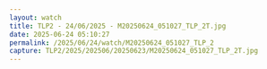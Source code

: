 ```yaml
---
layout: watch
title: TLP2 - 24/06/2025 - M20250624_051027_TLP_2T.jpg
date: 2025-06-24 05:10:27
permalink: /2025/06/24/watch/M20250624_051027_TLP_2
capture: TLP2/2025/202506/20250623/M20250624_051027_TLP_2T.jpg
---
```

